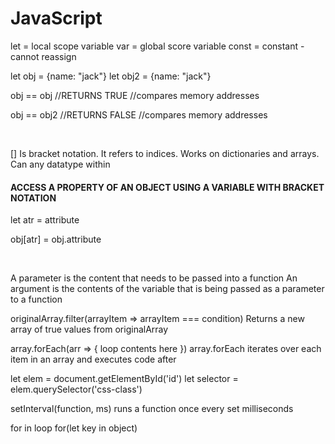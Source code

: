 # JavaScript

let = local scope variable
var = global score variable
const = constant - cannot reassign

let obj = {name: "jack"}
let obj2 = {name: "jack"}

obj == obj //RETURNS TRUE
//compares memory addresses

obj == obj2 //RETURNS FALSE
//compares memory addresses

<br>

[] Is bracket notation. It refers to indices. Works on dictionaries and arrays. Can any datatype within
#### ACCESS A PROPERTY OF AN OBJECT USING A VARIABLE WITH BRACKET NOTATION

let atr = attribute

obj[atr] = obj.attribute

<br>

A parameter is the content that needs to be passed into a function
An argument is the contents of the variable that is being passed as a parameter to a function

originalArray.filter(arrayItem => arrayItem === condition) Returns a new array of true values from originalArray

array.forEach(arr => {
     loop contents here
}) 
array.forEach iterates over each item in an array and executes code after


let elem = document.getElementById('id')
let selector = elem.querySelector('css-class')

setInterval(function, ms) runs a function once every set milliseconds

for in loop
     for(let key in object)